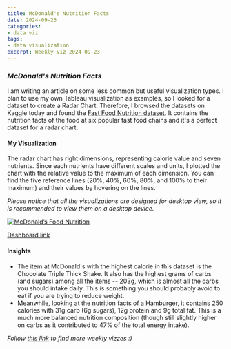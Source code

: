 ```yaml
---
title: McDonald's Nutrition Facts
date: 2024-09-23
categories:
- data viz
tags:
- data visualization
excerpt: Weekly Viz 2024-09-23
---
```


### *McDonald's Nutrition Facts*

I am writing an article on some less common but useful visualization types. I plan to use my own Tableau visualization as examples, so I looked for a dataset to create a Radar Chart. Therefore, I browsed the datasets on Kaggle today and found the [Fast Food Nutrition dataset](https://www.kaggle.com/datasets/joebeachcapital/fast-food/data). It contains the nutrition facts of the food at six popular fast food chains and it's a perfect dataset for a radar chart.    

#### My Visualization

The radar chart has right dimensions, representing calorie value and seven nutrients. Since each nutrients have different scales and units, I plotted the chart with the relative value to the maximum of each dimension. You can find the five reference lines (20%, 40%, 60%, 80%, and 100% to their maximum) and their values by hovering on the lines.  

*Please notice that all the visualizations are designed for desktop view, so it is recommended to view them on a desktop device.*  

<div class='tableauPlaceholder' id='viz1726954921544' style='position: relative'>
  <noscript><a href='#'>
    <img alt='McDonald’s Food Nutrition ' src='https:&#47;&#47;public.tableau.com&#47;static&#47;images&#47;20&#47;20240923McDonaldsNutritionFacts&#47;McDonaldsFoodNutrition&#47;1_rss.png' style='border: none' />
  </a></noscript>
  <object class='tableauViz'  style='display:none;'>
    <param name='host_url' value='https%3A%2F%2Fpublic.tableau.com%2F' />
    <param name='embed_code_version' value='3' />
    <param name='site_root' value='' />
    <param name='name' value='20240923McDonaldsNutritionFacts&#47;McDonaldsFoodNutrition' />
    <param name='tabs' value='no' />
    <param name='toolbar' value='yes' />
    <param name='static_image' value='https:&#47;&#47;public.tableau.com&#47;static&#47;images&#47;20&#47;20240923McDonaldsNutritionFacts&#47;McDonaldsFoodNutrition&#47;1.png' /> 
    <param name='animate_transition' value='yes' />
    <param name='display_static_image' value='yes' />
    <param name='display_spinner' value='yes' />
    <param name='display_overlay' value='yes' />
    <param name='display_count' value='yes' />
    <param name='language' value='en-US' />
    <param name='filter' value='publish=yes' />
  </object></div>      
  <script type='text/javascript'>        
    var divElement = document.getElementById('viz1726954921544');        
    var vizElement = divElement.getElementsByTagName('object')[0];      
    if ( divElement.offsetWidth > 800 ) { vizElement.style.width='800px';vizElement.style.height='627px';} else if ( divElement.offsetWidth > 500 ) { vizElement.style.width='800px';vizElement.style.height='627px';} else { vizElement.style.width='100%';vizElement.style.height='1177px';}       
    var scriptElement = document.createElement('script');         
    scriptElement.src = 'https://public.tableau.com/javascripts/api/viz_v1.js';         
    vizElement.parentNode.insertBefore(scriptElement, vizElement);            
  </script>

[Dashboard link](https://public.tableau.com/views/20240923McDonaldsNutritionFacts/McDonaldsFoodNutrition?:language=en-US&publish=yes&:sid=&:redirect=auth&:display_count=n&:origin=viz_share_link)
  
#### Insights
* The item at McDonald's with the highest calorie in this dataset is the Chocolate Triple Thick Shake. It also has the highest grams of carbs (and sugars) among all the items -- 203g, which is almost all the carbs you should intake daily. This is something you should probably avoid to eat if you are trying to reduce weight.
* Meanwhile, looking at the nutrition facts of a Hamburger, it contains 250 calories with 31g carb (6g sugars), 12g protein and 9g total fat. This is a much more balanced nutrition composition (though still slightly higher on carbs as it contributed to 47% of the total energy intake).  
  
*Follow [this link](https://yudong-94.github.io/personal-website/project/WeeklyViz2024/) to find more weekly vizzes :)*
